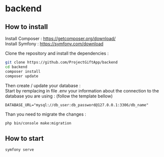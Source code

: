 # backend

## How to install

Install Composer : https://getcomposer.org/download/  
Install Symfony : https://symfony.com/download  

Clone the repository and install the dependencies :  
```bash
git clone https://github.com/ProjectGiftApp/backend
cd backend
composer install
composer update
```

Then create / update your database :  
Start by remplacing in file .env your information about the connection to the database you are using : 
(follow the template bellow)
```env
DATABASE_URL="mysql://db_user:db_password@127.0.0.1:3306/db_name"
```
Than you need to migrate the changes :
```bash
php bin/console make:migration
```

## How to start
```bash
symfony serve
```


